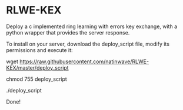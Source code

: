 # RLWE-KEX
Deploy a c implemented ring learning with errors key exchange, with a python wrapper that provides the server response.

To install on your server, download the deploy_script file, modify its permissions and execute it:

wget https://raw.githubusercontent.com/natinwave/RLWE-KEX/master/deploy_script

chmod 755 deploy_script

./deploy_script

Done!
